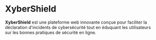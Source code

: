 # XyberShield
 **XyberShield** est une plateforme web innovante conçue pour faciliter la déclaration d'incidents de cybersécurité tout en éduquant les utilisateurs sur les bonnes pratiques de sécurité en ligne.
